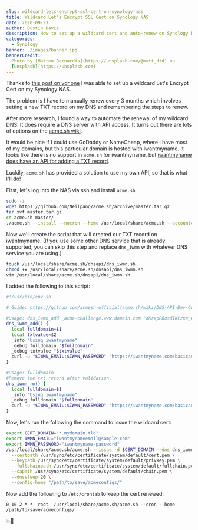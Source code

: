 ```yaml
---
slug: wildcard-lets-encrypt-ssl-cert-on-synology-nas
title: Wildcard Let's Encrypt SSL Cert on Synology NAS
date: 2020-09-21
author: Dustin Davis
description: How to set up a wildcard cert and auto-renew on Synology NAS
categories:
  - Synology
banner: ./images/banner.jpg
bannerCredit:
  Photo by [Matteo Bernardis](https://unsplash.com/@matt_dtd) on
  [Unsplash](https://unsplash.com)
---
```


Thanks to
[this post on vdr.one](https://vdr.one/how-to-create-a-lets-encrypt-wildcard-certificate-on-a-synology-nas/)
I was able to set up a wildcard Let's Encrypt Cert on my Synology NAS.

The problem is I have to manually renew every 3 months which involves setting a
new TXT record on my DNS and remembering the steps to renew.

After more research, I found a way to automate the renewal of my wildcard DNS.
It does require a DNS server with API access. It turns out there are lots of
options on the
[acme.sh wiki](https://github.com/acmesh-official/acme.sh/wiki/dnsapi).

It would be nice if I could use GoDaddy or NameCheap, where I have most of my
domains, but this particular domain is hosted with iwantmyname. It looks like
there is no support in `acme.sh` for iwantmyname, but
[iwantmyname does have an API for adding a TXT record](https://iwantmyname.com/developer/domain-dns-api).

Luckily, `acme.sh` has provided a solution to use my own API, so that is what
I'll do!

<!-- > **Pro tip**: If you'd like to just copy and paste commands in your terminal, I
> recommend using the
> [regex replace chrome extension](https://chrome.google.com/webstore/detail/regex-replace/eggkcpojddgjkakokkdhocbjebhgkonb)
> to swap out the following variables:
>
> - letsencryptemail@sample.com
> - mydomain.tld
> - iwantmynameemail@sample.com
> - iwantmyname-password
> - /path/to/save/acmeconfigs/ -->

First, let's log into the NAS via ssh and install `acme.sh`

```bash
sudo -i
wget https://github.com/Neilpang/acme.sh/archive/master.tar.gz
tar xvf master.tar.gz
cd acme.sh-master/
./acme.sh --install --nocron --home /usr/local/share/acme.sh --accountemail "letsencryptemail@sample.com"
```

Now we'll create the script that will created our TXT record on iwantmyname. (If
you use some other DNS service that is already supported, you can skip this step
and replace `dns_iwmn` with whatever DNS service you are using.)

```bash
touch /usr/local/share/acme.sh/dnsapi/dns_iwmn.sh
chmod +x /usr/local/share/acme.sh/dnsapi/dns_iwmn.sh
vim /usr/local/share/acme.sh/dnsapi/dns_iwmn.sh
```

I added the following to this script:

```bash
#!/usr/bin/env sh

# Guide: https://github.com/acmesh-official/acme.sh/wiki/DNS-API-Dev-Guide

#Usage: dns_iwmn_add _acme-challenge.www.domain.com "XKrxpRBosdIKFzxW_CT3KLZNf6q0HG9i01zxXp5CPBs"
dns_iwmn_add() {
  local fulldomain=$1
  local txtvalue=$2
  _info "Using iwantmyname"
  _debug fulldomain "$fulldomain"
  _debug txtvalue "$txtvalue"
  curl -u "$IWMN_EMAIL:$IWMN_PASSWORD" "https://iwantmyname.com/basicauth/ddns?hostname=$fulldomain&type=txt&value=$txtvalue"
}

#Usage: fulldomain
#Remove the txt record after validation.
dns_iwmn_rm() {
  local fulldomain=$1
  _info "Using iwantmyname"
  _debug fulldomain "$fulldomain"
  curl -u "$IWMN_EMAIL:$IWMN_PASSWORD" "https://iwantmyname.com/basicauth/ddns?hostname=$fulldomain&type=txt&value=delete"
}
```

Now, let's run the following the command to issue the wildcard cert:

```bash
export CERT_DOMAIN="*.mydomain.tld"
export IWMN_EMAIL="iwantmynameemail@sample.com"
export IWMN_PASSWORD="iwantmyname-password"
/usr/local/share/acme.sh/acme.sh --issue -d $CERT_DOMAIN --dns dns_iwmn \
  --certpath /usr/syno/etc/certificate/system/default/cert.pem \
  --keypath /usr/syno/etc/certificate/system/default/privkey.pem \
  --fullchainpath /usr/syno/etc/certificate/system/default/fullchain.pem \
  --capath /usr/syno/etc/certificate/system/default/chain.pem \
  --dnssleep 20 \
  --config-home "/path/to/save/acmeconfigs/"
```

Now add the following to `/etc/crontab` to keep the cert renewed:

```text
0 10 2 * *  root  /usr/local/share/acme.sh/acme.sh --cron --home /path/to/save/acmeconfigs/
```

💥👊
